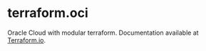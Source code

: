 # terraform.oci
Oracle Cloud with modular terraform. Documentation available at [Terraform.io](https://registry.terraform.io/providers/hashicorp/oci/latest/docs).